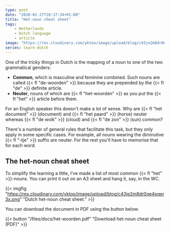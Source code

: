 ```yaml
---
type: post
date: "2020-01-27T10:37:34+01:00"
title: "Het-noun cheat sheet"
tags:
    - Netherlands
    - Dutch language
    - article
image: "https://res.cloudinary.com/yktoo/image/upload/blog/c43je2m8dr0qe4pqer3x.png"
series: learn-dutch
---
```


One of the tricky things in Dutch is the mapping of a noun to one of the two grammatical genders:

* **Common**, which is masculine and feminine combined. Such nouns are called {{< fl "de-woorden" >}} because they are prepended by the {{< fl "de" >}} definite article.
* **Neuter**, nouns of which are {{< fl "het-woorden" >}} as you put the {{< fl "het" >}} article before them.

<!--more-->

For an English speaker this doesn't make a lot of sense. Why are {{< fl "het document" >}} (document) and {{< fl "het paard" >}} (horse) neuter whereas {{< fl "de wolk" >}} (cloud) and {{< fl "de zon" >}} (sun) common?

There's a number of general rules that facilitate this task, but they only apply in some specific cases. For example, all nouns wearing the diminutive {{< fl "-tje" >}} suffix are neuter. For the rest you'll have to memorise that for each word.

## The het-noun cheat sheet

To simplify the learning a little, I've made a list of most common {{< fl "het" >}}-nouns. You can print it out on an A3 sheet and hang it, say, in the WC.

{{< imgfig "https://res.cloudinary.com/yktoo/image/upload/blog/c43je2m8dr0qe4pqer3x.png" "Dutch het-noun cheat sheet." >}}

You can download the document in PDF using the button below.

{{< button "/files/docs/het-woorden.pdf" "<i class='fas fa-download mr-1'></i>Download het-noun cheat sheet (PDF)" >}}
